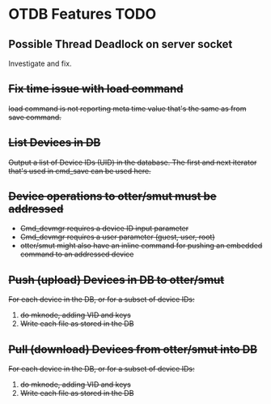 # OTDB Features TODO

## Possible Thread Deadlock on server socket

Investigate and fix.

## ~~Fix time issue with load command~~

~~load command is not reporting meta time value that's the same as from save command.~~

## ~~List Devices in DB~~

~~Output a list of Device IDs (UID) in the database.  The first and next iterator that's used in cmd_save can be used here.~~

## ~~Device operations to otter/smut must be addressed~~

* ~~Cmd_devmgr requires a device ID input parameter~~
* ~~Cmd_devmgr requires a user parameter (guest, user, root)~~
* ~~otter/smut might also have an inline command for pushing an embedded command to an addressed device~~

## ~~Push (upload) Devices in DB to otter/smut~~

~~For each device in the DB, or for a subset of device IDs:~~

1. ~~do mknode, adding VID and keys~~
2. ~~Write each file as stored in the DB~~

## ~~Pull (download) Devices from otter/smut into DB~~

~~For each device in the DB, or for a subset of device IDs:~~

1. ~~do mknode, adding VID and keys~~
2. ~~Write each file as stored in the DB~~

